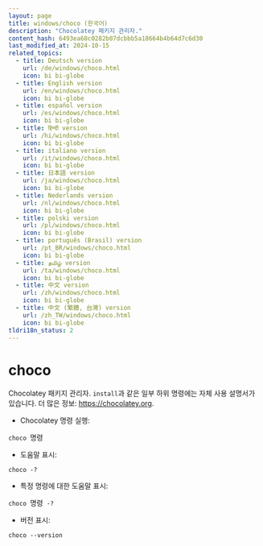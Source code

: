 ```yaml
---
layout: page
title: windows/choco (한국어)
description: "Chocolatey 패키지 관리자."
content_hash: 6493ea68c0282b07dcbbb5a18664b4b64d7c6d30
last_modified_at: 2024-10-15
related_topics:
  - title: Deutsch version
    url: /de/windows/choco.html
    icon: bi bi-globe
  - title: English version
    url: /en/windows/choco.html
    icon: bi bi-globe
  - title: español version
    url: /es/windows/choco.html
    icon: bi bi-globe
  - title: हिन्दी version
    url: /hi/windows/choco.html
    icon: bi bi-globe
  - title: italiano version
    url: /it/windows/choco.html
    icon: bi bi-globe
  - title: 日本語 version
    url: /ja/windows/choco.html
    icon: bi bi-globe
  - title: Nederlands version
    url: /nl/windows/choco.html
    icon: bi bi-globe
  - title: polski version
    url: /pl/windows/choco.html
    icon: bi bi-globe
  - title: português (Brasil) version
    url: /pt_BR/windows/choco.html
    icon: bi bi-globe
  - title: தமிழ் version
    url: /ta/windows/choco.html
    icon: bi bi-globe
  - title: 中文 version
    url: /zh/windows/choco.html
    icon: bi bi-globe
  - title: 中文 (繁體, 台灣) version
    url: /zh_TW/windows/choco.html
    icon: bi bi-globe
tldri18n_status: 2
---
```

# choco

Chocolatey 패키지 관리자.
`install`과 같은 일부 하위 명령에는 자체 사용 설명서가 있습니다.
더 많은 정보: <https://chocolatey.org>.

- Chocolatey 명령 실행:

`choco `<span class="tldr-var badge badge-pill bg-dark-lm bg-white-dm text-white-lm text-dark-dm font-weight-bold">명령</span>

- 도움말 표시:

`choco -?`

- 특정 명령에 대한 도움말 표시:

`choco `<span class="tldr-var badge badge-pill bg-dark-lm bg-white-dm text-white-lm text-dark-dm font-weight-bold">명령</span>` -?`

- 버전 표시:

`choco --version`
